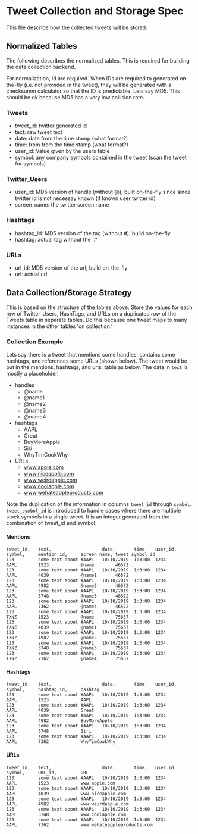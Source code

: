 # Tweet Collection and Storage Spec

This file describe how the collected tweets will be stored.

## Normalized Tables

The following describes the normalized tables. 
This is required for building the data collection backend.

For normalization, id are required.
When IDs are required to generated on-the-fly (i.e. not provided in the tweet), 
they will be generated with a checksumm calculator so that the ID is predictable.
Lets say MD5. 
This should be ok because MD5 has a very low collision rate.

### Tweets

* tweet_id: twitter generated id
* text: raw tweet text
* date: date from the time stamp (what format?)
* time: from from the time stamp (what format?)
* user_id: Value given by the users table
* symbol: any company symbols contained in the tweet (scan the tweet for symbols)

### Twitter_Users

* user_id: MD5 version of handle (without @); built on-the-fly since since twitter id is not necessay known (if known user twitter id)
* screen_name: the twitter screen name


### Hashtags

* hashtag_id: MD5 version of the tag (without #); build on-the-fly
* hashtag: actual tag without the '#'

### URLs

* url_id: MD5 version of the url; build on-the-fly
* url: actual url

## Data Collection/Storage Strategy

This is based on the structure of the tables above.
Store the values for each row of Twitter_Users, HashTags, and URLs on a duplicated row of the Tweets table in separate tables.
Do this because one tweet maps to many instances in the other tables 'on collection.'

### Collection Example

Lets say there is a tweet that mentions some handles,
contains some hashtags,
and references some URLs (shown below).
The tweet would be put in the mentions, hashtags, and urls, table as below.
The data in `text` is mostly a placeholder.

* handles
  * @name
  * @name1
  * @name2
  * @name3
  * @name4
* hashtags
  * AAPL
  * Great
  * BuyMoreApple
  * Siri
  * WhyTimCookWhy
* URLs
  * www.apple.com
  * www.niceapple.com
  * www.weirdapple.com
  * www.coolapple.com
  * www.wehateappleproducts.com

Note the duplication of the information in columns `tweet_id` through `symbol`.
`tweet_symbol_id` is introduced to handle cases where there are multiple stock symbols in a single tweet.
It is an integer generated from the combination of tweet_id and symbol.

#### Mentions

```
tweet_id,   text,                   date,       time,   user_id,    symbol,     mention_id,     screen_name, tweet_symbol_id
123         some text about #AAPL   10/10/2019  1:3:00  1234        AAPL        1523            @name        46572
123         some text about #AAPL   10/10/2019  1:3:00  1234        AAPL        4039            @name1       46572
123         some text about #AAPL   10/10/2019  1:3:00  1234        AAPL        4982            @name2       46572
123         some text about #AAPL   10/10/2019  1:3:00  1234        AAPL        3748            @name3       46572
123         some text about #AAPL   10/10/2019  1:3:00  1234        AAPL        7362            @name4       46572
123         some text about #AAPL   10/10/2019  1:3:00  1234        TXNZ        1523            @name        75637
123         some text about #AAPL   10/10/2019  1:3:00  1234        TXNZ        4039            @name1       75637
123         some text about #AAPL   10/10/2019  1:3:00  1234        TXNZ        4982            @name2       75637
123         some text about #AAPL   10/10/2019  1:3:00  1234        TXNZ        3748            @name3       75637
123         some text about #AAPL   10/10/2019  1:3:00  1234        TXNZ        7362            @name4       75637
```

#### Hashtags

```
tweet_id,   text,                   date,       time,   user_id,    symbol,     hashtag_id,     hashtag
123         some text about #AAPL   10/10/2019  1:3:00  1234        AAPL        1523            AAPL    
123         some text about #AAPL   10/10/2019  1:3:00  1234        AAPL        4039            Great     
123         some text about #AAPL   10/10/2019  1:3:00  1234        AAPL        4982            BuyMoreApple    
123         some text about #AAPL   10/10/2019  1:3:00  1234        AAPL        3748            Siri 
123         some text about #AAPL   10/10/2019  1:3:00  1234        AAPL        7362            WhyTimCookWhy
```

#### URLs

```
tweet_id,   text,                   date,       time,   user_id,    symbol,     URL_id,         URL
123         some text about #AAPL   10/10/2019  1:3:00  1234        AAPL        1523            www.apple.com      
123         some text about #AAPL   10/10/2019  1:3:00  1234        AAPL        4039            www.niceapple.com
123         some text about #AAPL   10/10/2019  1:3:00  1234        AAPL        4982            www.weirdapple.com
123         some text about #AAPL   10/10/2019  1:3:00  1234        AAPL        3748            www.coolapple.com
123         some text about #AAPL   10/10/2019  1:3:00  1234        AAPL        7362            www.wehateappleproducts.com
```
